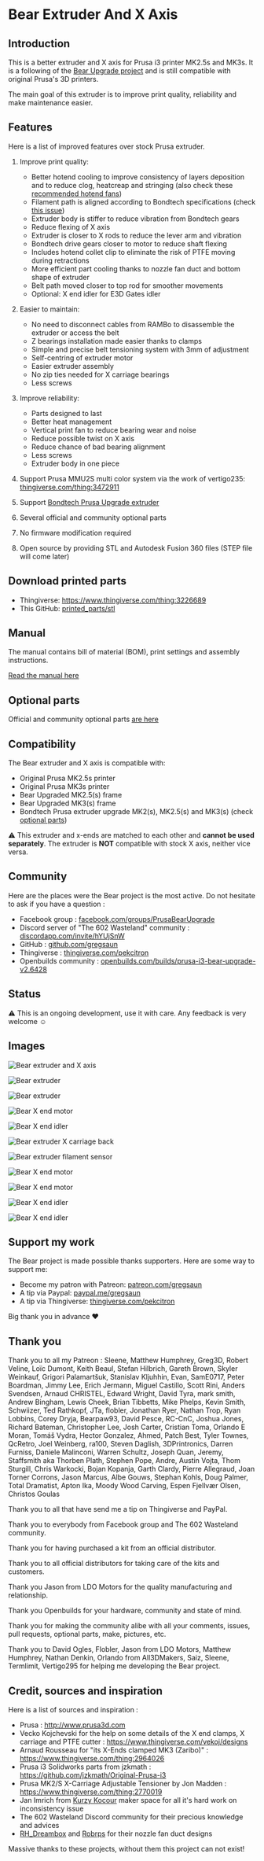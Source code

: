 # Bear Extruder And X Axis



## Introduction

This is a better extruder and X axis for Prusa i3 printer MK2.5s and MK3s. It is a following of the [Bear Upgrade project](https://github.com/gregsaun/prusa_i3_bear_upgrade) and is still compatible with original Prusa's 3D printers.

The main goal of this extruder is to improve print quality, reliability and make maintenance easier.



## Features

Here is a list of improved features over stock Prusa extruder.

1. Improve print quality: 
   * Better hotend cooling to improve consistency of layers deposition and to reduce clog, heatcreap and stringing (also check these [recommended hotend fans](optional_parts/hotend_fan))
   * Filament path is aligned according to Bondtech specifications (check [this issue](https://github.com/prusa3d/Original-Prusa-i3/issues/51))
   * Extruder body is stiffer to reduce vibration from Bondtech gears
   * Reduce flexing of X axis
   * Extruder is closer to X rods to reduce the lever arm and vibration
   * Bondtech drive gears closer to motor to reduce shaft flexing
   * Includes hotend collet clip to eliminate the risk of PTFE moving during retractions
   * More efficient part cooling thanks to nozzle fan duct and bottom shape of extruder
   * Belt path moved closer to top rod for smoother movements
   * Optional: X end idler for E3D Gates idler

1. Easier to maintain: 
   * No need to disconnect cables from RAMBo to disassemble the extruder or access the belt
   * Z bearings installation made easier thanks to clamps
   * Simple and precise belt tensioning system with 3mm of adjustment
   * Self-centring of extruder motor
   * Easier extruder assembly
   * No zip ties needed for X carriage bearings
   * Less screws

1. Improve reliability:
    * Parts designed to last
    * Better heat management
    * Vertical print fan to reduce bearing wear and noise
    * Reduce possible twist on X axis
    * Reduce chance of bad bearing alignment
    * Less screws
    * Extruder body in one piece

1. Support Prusa MMU2S multi color system via the work of vertigo235: [thingiverse.com/thing:3472911](https://www.thingiverse.com/thing:3472911)
1. Support [Bondtech Prusa Upgrade extruder](https://www.bondtech.se/en/product/prusa-i3-mk2-5-mk3-extruder-upgrade/)
1. Several official and community optional parts
1. No firmware modification required
1. Open source by providing STL and Autodesk Fusion 360 files (STEP file will come later)



## Download printed parts
  * Thingiverse: https://www.thingiverse.com/thing:3226689
  * This GitHub: [printed_parts/stl](printed_parts/stl/)


## Manual

The manual contains bill of material (BOM), print settings and assembly instructions.

[Read the manual here](manual/)



## Optional parts

Official and community optional parts [are here](optional_parts)



## Compatibility

The Bear extruder and X axis is compatible with:
  * Original Prusa MK2.5s printer
  * Original Prusa MK3s printer
  * Bear Upgraded MK2.5(s) frame
  * Bear Upgraded MK3(s) frame
  * Bondtech Prusa extruder upgrade MK2(s), MK2.5(s) and MK3(s) (check [optional parts](optional_parts))

:warning: This extruder and x-ends are matched to each other and __cannot be used separately__. The extruder is __NOT__ compatible with stock X axis, neither vice versa.



## Community

Here are the places were the Bear project is the most active. Do not hesitate to ask if you have a question :

* Facebook group : [facebook.com/groups/PrusaBearUpgrade](https://www.facebook.com/groups/PrusaBearUpgrade)
* Discord server of "The 602 Wasteland" community : [discordapp.com/invite/hYUjSnW](https://discordapp.com/invite/hYUjSnW)
* GitHub : [github.com/gregsaun](https://github.com/gregsaun)
* Thingiverse : [thingiverse.com/pekcitron](https://www.thingiverse.com/pekcitron)
* Openbuilds community : [openbuilds.com/builds/prusa-i3-bear-upgrade-v2.6428](https://openbuilds.com/builds/prusa-i3-bear-upgrade-v2.6428/)



## Status

:warning: This is an ongoing development, use it with care. Any feedback is very welcome :relaxed:



## Images

![Bear extruder and X axis](doc/photos/5D3_5336.jpg)

![Bear extruder](doc/photos/5D3_5340.jpg)

![Bear extruder](doc/photos/5D3_5341.jpg)

![Bear X end motor](doc/photos/5D3_5428.jpg)

![Bear X end idler](doc/photos/5D3_5431.jpg)

![Bear extruder X carriage back](doc/photos/bear_x_carriage_back_03.gif)

![Bear extruder filament sensor](doc/photos/bear_extruder_filament_sensor_02.gif)

![Bear X end motor](doc/photos/5D3_5446.jpg)

![Bear X end motor](doc/photos/5D3_5407.jpg)

![Bear X end idler](doc/photos/5D3_5348.jpg)

![Bear X end idler](doc/photos/5D3_5436.jpg)



## Support my work

The Bear project is made possible thanks supporters. Here are some way to support me:
  - Become my patron with Patreon: [patreon.com/gregsaun](https://www.patreon.com/gregsaun)
  - A tip via Paypal: [paypal.me/gregsaun](https://www.paypal.me/gregsaun)
  - A tip via Thingiverse: [thingiverse.com/pekcitron](https://www.thingiverse.com/pekcitron/about)
  
Big thank you in advance :heart:


## Thank you

Thank you to all my Patreon : Sleene, Matthew Humphrey, Greg3D, Robert Veline, Loïc Dumont, Keith Beaul, Stefan Hilbrich, Gareth Brown, Skyler Weinkauf, Grigori Palamartšuk, Stanislav Kljuhhin, Evan, SamE0717, Peter Boardman, Jimmy Lee, Erich Jermann, Miguel Castillo, Scott Rini, Anders Svendsen, Arnaud CHRISTEL, Edward Wright, David Tyra, mark smith, Andrew Bingham, Lewis Cheek, Brian Tibbetts, Mike Phelps, Kevin Smith, Schwiizer, Ted Rathkopf, JTa, flobler, Jonathan Ryer, Nathan Trop, Ryan Lobbins, Corey Dryja, Bearpaw93, David Pesce, RC-CnC, Joshua Jones, Richard Bateman, Christopher Lee, Josh Carter, Cristian Toma, Orlando E Moran, Tomáš Vydra, Hector Gonzalez, Ahmed, Patch Best, Tyler Townes, QcRetro, Joel Weinberg, ra100, Steven Daglish, 3DPrintronics, Darren Furniss, Daniele Malinconi, Warren Schultz, Joseph Quan, Jeremy, Staffsmith aka Thorben Plath, Stephen Pope, Andre, Austin Vojta, Thom Sturgill, Chris Warkocki, Bojan Kopanja, Garth Clardy, Pierre Allegraud, Joan Torner Corrons, Jason Marcus, Albe Gouws, Stephan Kohls, Doug Palmer, Total Dramatist, Apton Ika, Moody Wood Carving, Espen Fjellvær Olsen, Christos Goulas

Thank you to all that have send me a tip on Thingiverse and PayPal.

Thank you to everybody from Facebook group and The 602 Wasteland community.

Thank you for having purchased a kit from an official distributor.

Thank you to all official distributors for taking care of the kits and customers.

Thank you Jason from LDO Motors for the quality manufacturing and relationship.

Thank you Openbuilds for your hardware, community and state of mind.

Thank you for making the community alibe with all your comments, issues, pull requests, optional parts, make, pictures, etc.

Thank you to David Ogles, Flobler, Jason from LDO Motors, Matthew Humphrey, Nathan Denkin, Orlando from All3DMakers, Saiz, Sleene, Termlimit, Vertigo295 for helping me developing the Bear project.


## Credit, sources and inspiration

Here is a list of sources and inspiration :

* Prusa : http://www.prusa3d.com
* Vecko Kojchevski for the help on some details of the X end clamps, X carriage and PTFE cutter : https://www.thingiverse.com/vekoj/designs
* Arnaud Rousseau for "its X-Ends clamped MK3 (Zaribo)" : https://www.thingiverse.com/thing:2964026
* Prusa i3 Solidworks parts from jzkmath : https://github.com/jzkmath/Original-Prusa-i3
* Prusa MK2/S X-Carriage Adjustable Tensioner by Jon Madden : https://www.thingiverse.com/thing:2770019
* Jan Imrich from [Kurzy Kocour](https://www.facebook.com/KurzyKocour/) maker space for all it's hard work on inconsistency issue
* The 602 Wasteland Discord community for their precious knowledge and advices
* [RH_Dreambox](https://www.thingiverse.com/RH_Dreambox/about) and [Robrps](https://www.thingiverse.com/robrps/designs) for their nozzle fan duct designs

Massive thanks to these projects, without them this project can not exist!
